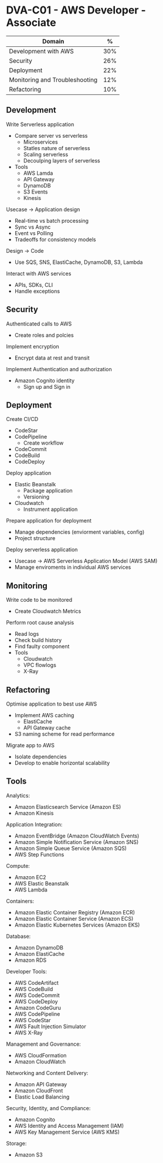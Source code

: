 # DVA-C01 - AWS Developer - Associate

| Domain | % |
| --- | --- |
| Development with AWS | 30% |
| Security | 26% |
| Deployment | 22% |
| Monitoring and Troubleshooting | 12% |
| Refactoring | 10% |

## Development
Write Serverless application
* Compare server vs serverless
	* Microservices
	* Statles nature of serverless
	* Scaling serverless
	* Decoulping layers of serverless 
* Tools
	* AWS Lamda
	* API Gateway
	* DynamoDB
	* S3 Events
	* Kinesis

Usecase -> Application design
* Real-time vs batch processing
* Sync vs Async
* Event vs Polling
* Tradeoffs for consistency models

Design -> Code
* Use SQS, SNS, ElastiCache, DynamoDB, S3, Lambda

Interact with AWS services
* APIs, SDKs, CLI
* Handle exceptions

## Security
Authenticated calls to AWS
* Create roles and polcies

Implement encryption
* Encrypt data at rest and transit

Implement Authentication and authorization
* Amazon Cognito identity
	* Sign up and Sign in

## Deployment
Create CI/CD
* CodeStar
* CodePipeline
	* Create workflow
* CodeCommit
* CodeBuild
* CodeDeploy

Deploy application
* Elastic Beanstalk
	* Package application
	* Versioning
* Cloudwatch
	* Instrument application

Prepare application for deployment
* Manage dependencies (enviorment variables, config)
* Project structure

Deploy serverless application
* Usecase -> AWS Serverless Application Model (AWS SAM)
* Manage enviroments in individual AWS services

## Monitoring
Write code to be monitored
* Create Cloudwatch Metrics

Perform root cause analysis
* Read logs
* Check build history
* Find faulty component
* Tools
	* Cloudwatch
	* VPC flowlogs
	* X-Ray

## Refactoring
Optimise application to best use AWS
* Implement AWS caching
	* ElastiCache
	* API Gateway cache
* S3 naming scheme for read performance

Migrate app to AWS
* Isolate dependencies
* Develop to enable horizontal scalability

## Tools

Analytics:
* Amazon Elasticsearch Service (Amazon ES)
* Amazon Kinesis

Application Integration:
* Amazon EventBridge (Amazon CloudWatch Events)
* Amazon Simple Notification Service (Amazon SNS)
* Amazon Simple Queue Service (Amazon SQS)
* AWS Step Functions

Compute:
* Amazon EC2
* AWS Elastic Beanstalk
* AWS Lambda

Containers:
* Amazon Elastic Container Registry (Amazon ECR)
* Amazon Elastic Container Service (Amazon ECS)
* Amazon Elastic Kubernetes Services (Amazon EKS)

Database:
* Amazon DynamoDB
* Amazon ElastiCache
* Amazon RDS

Developer Tools:
* AWS CodeArtifact
* AWS CodeBuild
* AWS CodeCommit
* AWS CodeDeploy
* Amazon CodeGuru
* AWS CodePipeline
* AWS CodeStar
* AWS Fault Injection Simulator
* AWS X-Ray

Management and Governance:
* AWS CloudFormation
* Amazon CloudWatch

Networking and Content Delivery:
* Amazon API Gateway
* Amazon CloudFront
* Elastic Load Balancing

Security, Identity, and Compliance:
* Amazon Cognito
* AWS Identity and Access Management (IAM)
* AWS Key Management Service (AWS KMS)

Storage:
* Amazon S3
